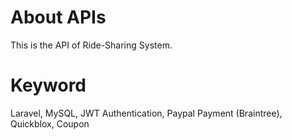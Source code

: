 # About APIs
 This is the API of Ride-Sharing System.
 
# Keyword

Laravel, MySQL, JWT Authentication, Paypal Payment (Braintree), Quickblox, Coupon

